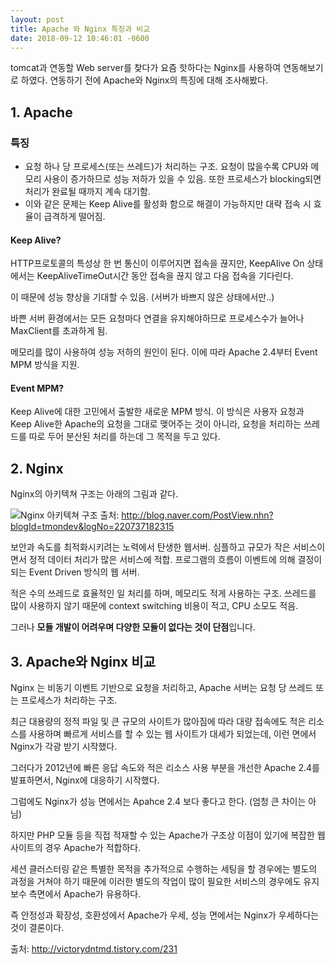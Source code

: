 ```yaml
---
layout: post
title: Apache 와 Nginx 특징과 비교
date: 2018-09-12 10:46:01 -0600
---
```


tomcat과 연동할 Web server를 찾다가 요즘 핫하다는 Nginx를 사용하여 연동해보기로 하였다. 연동하기 전에 Apache와 Nginx의 특징에 대해 조사해봤다.

## 1. Apache

### 특징
- 요청 하나 당 프로세스(또는 쓰레드)가 처리하는 구조. 요청이 많을수록 CPU와 메모리 사용이 증가하므로 성능 저하가 있을 수 있음. 또한 프로세스가 blocking되면 처리가 완료될 때까지 계속 대기함.
- 이와 같은 문제는 Keep Alive를 활성화 함으로 해결이 가능하지만 대략 접속 시 효율이 급격하게 떨어짐.

#### Keep Alive?
HTTP프로토콜의 특성상 한 번 통신이 이루어지면 접속을 끊지만, KeepAlive On 상태에서는 KeepAliveTimeOut시간 동안 접속을 끊지 않고 다음 접속을 기다린다.

이 때문에 성능 향상을 기대할 수 있음. (서버가 바쁘지 않은 상태에서만..)

바쁜 서버 환경에서는 모든 요청마다 연결을 유지해야하므로 프로세스수가 늘어나 MaxClient를 초과하게 됨. 

메모리를 많이 사용하여 성능 저하의 원인이 된다. 이에 따라 Apache 2.4부터 Event MPM 방식을 지원.

#### Event MPM?
Keep Alive에 대한 고민에서 출발한 새로운 MPM 방식. 이 방식은 사용자 요청과 Keep Alive한 Apache의 요청을 그대로 맺어주는 것이 아니라, 요청을 처리하는 쓰레드를 따로 두어 분산된 처리를 하는데 그 목적을 두고 있다.

## 2. Nginx

Nginx의 아키텍쳐 구조는 아래의 그림과 같다.

![Nginx 아키텍쳐 구조](https://bstar170.github.io/images/Nginx%20architecture.png)
출처: http://blog.naver.com/PostView.nhn?blogId=tmondev&logNo=220737182315


보안과 속도를 최적화시키려는 노력에서 탄생한 웹서버. 심플하고 규모가 작은 서비스이면서 정적 데이터 처리가 많은 서비스에 적합. 프로그램의 흐름이 이벤트에 의해 결정이 되는 Event Driven 방식의 웹 서버.

적은 수의 쓰레드로 효율적인 일 처리를 하며, 메모리도 적게 사용하는 구조. 쓰레드를 많이 사용하지 않기 때문에 context switching 비용이 적고, CPU 소모도 적음.

그러나 **모듈 개발이 어려우며 다양한 모듈이 없다는 것이 단점**입니다.

## 3. Apache와 Nginx 비교

Nginx 는 비동기 이벤트 기반으로 요청을 처리하고, Apache 서버는 요청 당 쓰레드 또는 프로세스가 처리하는 구조.  

최근 대용량의 정적 파일 및 큰 규모의 사이트가 많아짐에 따라 대량 접속에도 적은 리소스를 사용하며 빠르게 서비스를 할 수 있는 웹 사이트가 대세가 되었는데, 이런 면에서 Nginx가 각광 받기 시작했다.

그러다가 2012년에 빠른 응답 속도와 적은 리소스 사용 부분을 개선한 Apache 2.4를 발표하면서, Nginx에 대응하기 시작했다.

그럼에도 Nginx가 성능 면에서는 Apahce 2.4 보다 좋다고 한다. (엄청 큰 차이는 아님)

하지만 PHP 모듈 등을 직접 적재할 수 있는 Apache가 구조상 이점이 있기에 복잡한 웹 사이트의 경우 Apache가 적합하다.

세션 클러스터링 같은 특별한 목적을 추가적으로 수행하는 세팅을 할 경우에는 별도의 과정을 거쳐야 하기 때문에 이러한 별도의 작업이 많이 필요한 서비스의 경우에도 유지 보수 측면에서 Apache가 유용하다.

즉 안정성과 확장성, 호환성에서 Apache가 우세, 성능 면에서는 Nginx가 우세하다는 것이 결론이다.

출처: http://victorydntmd.tistory.com/231
